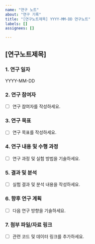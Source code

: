 ```yaml
---
name: "연구 노트"
about: "연구 기록"
title: "[연구노트제목] YYYY-MM-DD 연구노트"
labels: []
assignees: []

---
```


## [연구노트제목]

### 1. 연구 일자  
YYYY-MM-DD  

### 2. 연구 참여자  
- [ ] 연구 참여자를 작성하세요.

### 3. 연구 목표  
- [ ] 연구 목표를 작성하세요.  

### 4. 연구 내용 및 수행 과정  
- [ ] 연구 과정 및 실험 방법을 기술하세요.  

### 5. 결과 및 분석  
- [ ] 실험 결과 및 분석 내용을 작성하세요.  

### 6. 향후 연구 계획  
- [ ] 다음 연구 방향을 기술하세요.  

### 7. 첨부 파일/자료 링크  
- [ ] 관련 코드 및 데이터 링크를 추가하세요.  
